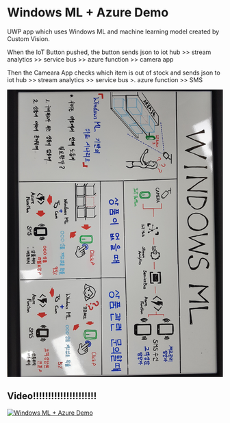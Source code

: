 # Windows ML + Azure Demo
UWP app which uses Windows ML and machine learning model created by Custom Vision.

When the IoT Button pushed, the button sends json to iot hub >> stream analytics >> service bus >> azure function >> camera app

Then the Cameara App checks which item is out of stock and sends json to iot hub >> stream analytics >> service bus >. azure function >> SMS


![kakao friends so cute](https://raw.githubusercontent.com/pwcasdf/resources/master/WindowsML_IoTButton.jpg)


## Video!!!!!!!!!!!!!!!!!!!!!
[![Windows ML + Azure Demo](https://img.youtube.com/vi/mfyqQlr8eTI/0.jpg)](https://www.youtube.com/watch?v=mfyqQlr8eTI)
